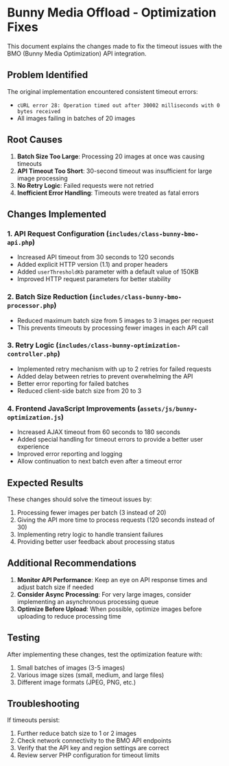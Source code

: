 # Bunny Media Offload - Optimization Fixes

This document explains the changes made to fix the timeout issues with the BMO (Bunny Media Optimization) API integration.

## Problem Identified

The original implementation encountered consistent timeout errors:
- `cURL error 28: Operation timed out after 30002 milliseconds with 0 bytes received`
- All images failing in batches of 20 images

## Root Causes

1. **Batch Size Too Large**: Processing 20 images at once was causing timeouts
2. **API Timeout Too Short**: 30-second timeout was insufficient for large image processing
3. **No Retry Logic**: Failed requests were not retried
4. **Inefficient Error Handling**: Timeouts were treated as fatal errors

## Changes Implemented

### 1. API Request Configuration (`includes/class-bunny-bmo-api.php`)

- Increased API timeout from 30 seconds to 120 seconds
- Added explicit HTTP version (1.1) and proper headers
- Added `userThresholdKb` parameter with a default value of 150KB
- Improved HTTP request parameters for better stability

### 2. Batch Size Reduction (`includes/class-bunny-bmo-processor.php`)

- Reduced maximum batch size from 5 images to 3 images per request
- This prevents timeouts by processing fewer images in each API call

### 3. Retry Logic (`includes/class-bunny-optimization-controller.php`)

- Implemented retry mechanism with up to 2 retries for failed requests
- Added delay between retries to prevent overwhelming the API
- Better error reporting for failed batches
- Reduced client-side batch size from 20 to 3

### 4. Frontend JavaScript Improvements (`assets/js/bunny-optimization.js`)

- Increased AJAX timeout from 60 seconds to 180 seconds
- Added special handling for timeout errors to provide a better user experience
- Improved error reporting and logging
- Allow continuation to next batch even after a timeout error

## Expected Results

These changes should solve the timeout issues by:

1. Processing fewer images per batch (3 instead of 20)
2. Giving the API more time to process requests (120 seconds instead of 30)
3. Implementing retry logic to handle transient failures
4. Providing better user feedback about processing status

## Additional Recommendations

1. **Monitor API Performance**: Keep an eye on API response times and adjust batch size if needed
2. **Consider Async Processing**: For very large images, consider implementing an asynchronous processing queue
3. **Optimize Before Upload**: When possible, optimize images before uploading to reduce processing time

## Testing

After implementing these changes, test the optimization feature with:
1. Small batches of images (3-5 images)
2. Various image sizes (small, medium, and large files)
3. Different image formats (JPEG, PNG, etc.)

## Troubleshooting

If timeouts persist:
1. Further reduce batch size to 1 or 2 images
2. Check network connectivity to the BMO API endpoints
3. Verify that the API key and region settings are correct
4. Review server PHP configuration for timeout limits 